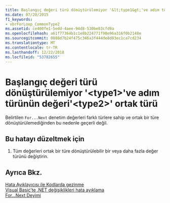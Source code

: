 ```yaml
---
title: Başlangıç değeri türü dönüştürülemiyor '&lt;type1&gt;'ve adım türünün değeri'&lt;type2&gt;' ortak türü
ms.date: 07/20/2015
f1_keywords:
- vbrForLoop_CommonType2
ms.assetid: ce400fe1-5edd-4aee-94d8-530be03cfd9a
ms.openlocfilehash: a61f77364b1c1e8b224771f98e96a316f0b2148e
ms.sourcegitcommit: 0888d7b24f475c346a3f444de8d83ec1ca7cd234
ms.translationtype: MT
ms.contentlocale: tr-TR
ms.lasthandoff: 12/22/2018
ms.locfileid: "53782655"
---
```

# <a name="cannot-convert-start-value-of-type-lttype1gt-and-step-value-of-type-lttype2gt-to-a-common-type"></a>Başlangıç değeri türü dönüştürülemiyor '&lt;type1&gt;'ve adım türünün değeri'&lt;type2&gt;' ortak türü
Belirtilen `For...Next` denetim değerleri farklı türlere sahip ve ortak bir türe dönüştürülemediğinden bu nedenle geçerli değil.  
  
## <a name="to-correct-this-error"></a>Bu hatayı düzeltmek için  
  
1.  Tüm değerleri ortak bir türe dönüştürülebilir bir veya daha fazla değer türünü değiştirin.  
  
## <a name="see-also"></a>Ayrıca Bkz.  
 [Hata Ayıklayıcısı ile Kodlarda gezinme](/visualstudio/debugger/navigating-through-code-with-the-debugger)  
 [Visual Basic'te .NET değişiklikleri hata ayıklama](https://msdn.microsoft.com/library/0e82bb0d-8bb2-4fe8-87d1-75f24c7cfd75)  
 [For...Next Deyimi](../../visual-basic/language-reference/statements/for-next-statement.md)
